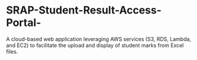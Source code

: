 # SRAP-Student-Result-Access-Portal-
A cloud-based web application leveraging AWS services (S3, RDS, Lambda, and EC2) to facilitate the upload and display of student marks from Excel files.
